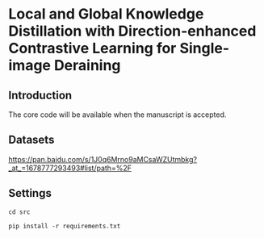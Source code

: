 # Local and Global Knowledge Distillation with Direction-enhanced Contrastive Learning for Single-image Deraining

## Introduction
The core code will be available when the manuscript is accepted.
## Datasets
https://pan.baidu.com/s/1J0q6Mrno9aMCsaWZUtmbkg?_at_=1678777293493#list/path=%2F
## Settings
`cd src`

`pip install -r requirements.txt`
